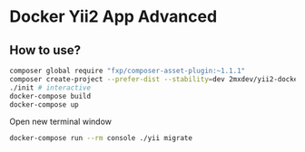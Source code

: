 Docker Yii2 App Advanced
========================

How to use?
-----------
```bash
composer global require "fxp/composer-asset-plugin:~1.1.1"
composer create-project --prefer-dist --stability=dev 2mxdev/yii2-docker-app-advanced yii-application
./init # interactive
docker-compose build
docker-compose up
```

Open new  terminal window

```bash
docker-compose run --rm console ./yii migrate
```

